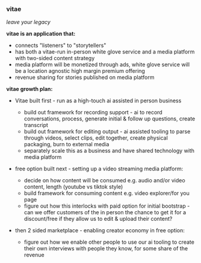 ### **vitae**
*leave your legacy*


**vitae is an application that:**
- connects "listeners" to "storytellers"
- has both a vitae-run in-person white glove service and a media platform with two-sided content strategy
- media platform will be monetized through ads, white glove service will be a location agnostic high margin premium offering 
- revenue sharing for stories published on media platform

**vitae growth plan:**

- Vitae built first - run as a high-touch ai assisted in person business
    - build out framework for recording support - ai to record conversations, process, generate initial & follow up questions, create transcript
    - build out framework for editing output - ai assisted tooling to parse through videos, select clips, edit together, create physical packaging, burn to external media
    - separately scale this as a business and have shared technology with media platform

- free option built next - setting up a video streaming media platform:
    - decide on how content will be consumed e.g. audio and/or video content, length (youtube vs tiktok style)
    -  build framework for consuming content e.g. video explorer/for you page
    - figure out how this interlocks with paid option for initial bootstrap - can we offer customers of the in person the chance to get it for a discount/free if they allow us to edit & upload their content?

- then 2 sided marketplace - enabling creator economy in free option:
    - figure out how we enable other people to use our ai tooling to create their own interviews with people they know, for some share of the revenue



